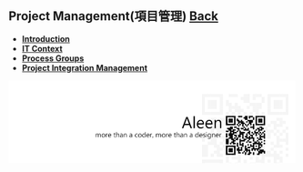 ## Project Management(項目管理)	[Back](./../Readme.md)

* [**Introduction**](./introduction/introduction.md)
* [**IT Context**](./context/context.md)
* [**Process Groups**](./processGroups/processGroups.md)
* [**Project Integration Management**](./integration/integration.md)

<a href="http://aleen42.github.io/" target="_blank" ><img src="./../pic/tail.gif"></a>
